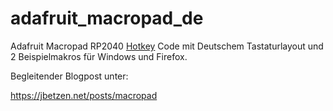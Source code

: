 # adafruit_macropad_de
Adafruit Macropad RP2040 [Hotkey](https://learn.adafruit.com/macropad-hotkeys) Code mit Deutschem Tastaturlayout und 2 Beispielmakros für Windows und Firefox.

Begleitender Blogpost unter:

https://jbetzen.net/posts/macropad


